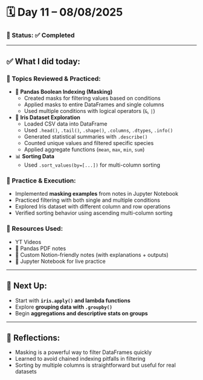 # 🗓️ Day 11 – 08/08/2025

### 📍 Status: ✅ Completed

---

## ✅ What I did today:

### 📌 Topics Reviewed & Practiced:
- 🧮 **Pandas Boolean Indexing (Masking)**
  - Created masks for filtering values based on conditions
  - Applied masks to entire DataFrames and single columns
  - Used multiple conditions with logical operators (`&`, `|`)
- 🌸 **Iris Dataset Exploration**
  - Loaded CSV data into DataFrame
  - Used `.head()`, `.tail()`, `.shape()`, `.columns`, `.dtypes`, `.info()`
  - Generated statistical summaries with `.describe()`
  - Counted unique values and filtered specific species
  - Applied aggregate functions (`mean`, `max`, `min`, `sum`)
- 📊 **Sorting Data**
  - Used `.sort_values(by=[...])` for multi-column sorting

### 🧩 Practice & Execution:
- Implemented **masking examples** from notes in Jupyter Notebook
- Practiced filtering with both single and multiple conditions
- Explored Iris dataset with different column and row operations
- Verified sorting behavior using ascending multi-column sorting

### 📘 Resources Used:
- YT Videos
- 📄 Pandas PDF notes  
- 🧠 Custom Notion-friendly notes (with explanations + outputs)  
- 🧪 Jupyter Notebook for live practice

---

## 🔄 Next Up:
- Start with **`iris.apply()` and lambda functions**
- Explore **grouping data with `.groupby()`**
- Begin **aggregations and descriptive stats on groups**

---

## 📝 Reflections:
- Masking is a powerful way to filter DataFrames quickly  
- Learned to avoid chained indexing pitfalls in filtering  
- Sorting by multiple columns is straightforward but useful for real datasets
